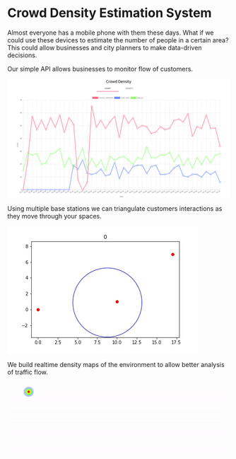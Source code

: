 # Crowd Density Estimation System

Almost everyone has a mobile phone with them these days. 
What if we could use these devices to estimate the number of people in a certain area? 
This could allow businesses and city planners to make data-driven decisions.

Our simple API allows businesses to monitor flow of customers. 

![](images/counter.png)

Using multiple base stations we can triangulate customers interactions as they move through your spaces.

![](images/triangulation.gif)

We build realtime density maps of the environment to allow better analysis of traffic flow.

![](images/density_map.gif)
